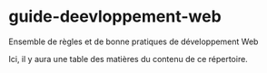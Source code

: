 # guide-deevloppement-web
Ensemble de règles et de bonne pratiques de développement Web

Ici, il y aura une table des matières du contenu de ce répertoire.
